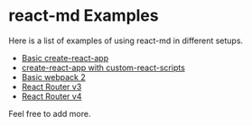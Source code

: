 # react-md Examples
Here is a list of examples of using react-md in different setups.

- [Basic create-react-app](with-create-react-app/)
- [create-react-app with custom-react-scripts](with-create-react-app-custom/)
- [Basic webpack 2](with-webpack-2/)
- [React Router v3](with-react-router-v3/)
- [React Router v4](with-react-router-v4/)

Feel free to add more.
